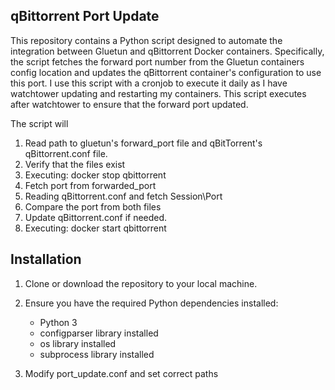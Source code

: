 ## qBittorrent Port Update

This repository contains a Python script designed to automate the integration between Gluetun and qBittorrent Docker containers. Specifically, the script fetches the forward port number from the Gluetun containers config location and updates the qBittorrent container's configuration to use this port.
I use this script with a cronjob to execute it daily as I have watchtower updating and restarting my containers. This script executes after watchtower to ensure that the forward port updated. 

The script will
1. Read path to gluetun's forward_port file and qBitTorrent's qBittorrent.conf file.
2. Verify that the files exist
3. Executing: docker stop qbittorrent
4. Fetch port from forwarded_port
5. Reading qBittorrent.conf and fetch Session\Port
6. Compare the port from both files
7. Update qBittorrent.conf if needed.
8. Executing: docker start qbittorrent


## Installation

1. Clone or download the repository to your local machine.

2. Ensure you have the required Python dependencies installed:
    - Python 3 
    - configparser library installed 
    - os library installed 
    - subprocess library installed

3. Modify port_update.conf and set correct paths


    
